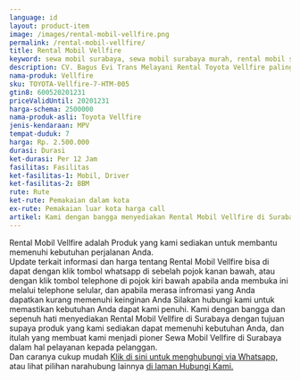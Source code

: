 ```yaml
---
language: id
layout: product-item
image: /images/rental-mobil-vellfire.png
permalink: /rental-mobil-vellfire/
title: Rental Mobil Vellfire
keyword: sewa mobil surabaya, sewa mobil surabaya murah, rental mobil surabaya, rental mobil surabaya murah, bagusevitrans, CV. Bagus Evi Trans, bagusevitrans.com, sewa mobil di surabaya, rental mobil di surabaya
description: CV. Bagus Evi Trans Melayani Rental Toyota Vellfire paling Murah dan terpercaya di Jawa timur Hubungi kami Call/WA di 081357754513
nama-produk: Vellfire
sku: TOYOTA-Vellfire-7-HTM-005
gtin8: 600520201231
priceValidUntil: 20201231 
harga-schema: 2500000
nama-produk-asli: Toyota Vellfire
jenis-kendaraan: MPV
tempat-duduk: 7
harga: Rp. 2.500.000
durasi: Durasi
ket-durasi: Per 12 Jam
fasilitas: Fasilitas
ket-fasilitas-1: Mobil, Driver
ket-fasilitas-2: BBM
rute: Rute
ket-rute: Pemakaian dalam kota
ex-rute: Pemakaian luar kota harga call
artikel: Kami dengan bangga menyediakan Rental Mobil Vellfire di Surabaya dengan tujuan supaya produk yang kami sediakan dapat memenuhi kebutuhan Anda, dan kami adalah pioner Sewa Mobil Vellfire di Surabaya yang menggunakan teknologi online serta dalam hal pelayanan kepada pelanggan.
---
```

Rental Mobil Vellfire adalah Produk yang kami sediakan untuk membantu memenuhi kebutuhan perjalanan Anda.<br>Update terkait informasi dan harga tentang Rental Mobil Vellfire bisa di dapat dengan klik tombol whatsapp di sebelah pojok kanan bawah, atau dengan klik tombol telephone di pojok kiri bawah apabila anda membuka ini melalui telephone selular, dan apabila merasa infromasi yang Anda dapatkan kurang memenuhi keinginan Anda Silakan hubungi kami untuk memastikan kebutuhan Anda dapat kami penuhi. Kami dengan bangga dan sepenuh hati menyediakan Rental Mobil Vellfire di Surabaya dengan tujuan supaya produk yang kami sediakan dapat memenuhi kebutuhan Anda, dan itulah yang membuat kami menjadi pioner Sewa Mobil Vellfire di Surabaya dalam hal pelayanan kepada pelanggan.<br>
Dan caranya cukup mudah <a href="https://web.whatsapp.com/send?phone=6281357754513&text=Hallo,%20CS%20bagusevitrans.com">Klik di sini untuk menghubungi via Whatsapp,</a> atau lihat pilihan narahubung lainnya <a href="/kontak-kami/">di laman Hubungi Kami.</a>